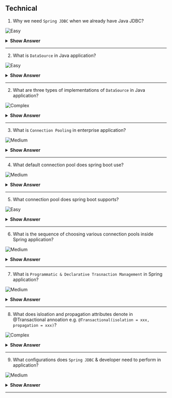 ## Technical

1. Why we need `Spring JDBC` when we already have Java JDBC?

![Easy](https://github.com/revaturelabs/interviewquestions/blob/dev/ComplexityTags/simple%20(2).svg)

<details> <summary> <b> Show Answer </b> </summary>

<blockquote> 
    
- `JDBC` is core API to connect your java application with any database vendor.
- When we uses Java `JDBC` there are multiple configuration steps, starting from loading driver till closing the DB connection developer has to manage.
- When we use `Spring JDBC` module under Spring framework, it takes care of all low level common `JDBC` operation and allows developer to focus only on business logic.
</blockquote> 

</details>

---

2. What is `DataSource` in Java application?

![Easy](https://github.com/revaturelabs/interviewquestions/blob/dev/ComplexityTags/simple%20(2).svg)

<details> <summary> <b> Show Answer </b> </summary>

<blockquote> 
    
- `DataSource` is a factory for connections to the physical data source.
- In enterprise application `DataSource` object is the preferred means of getting a connection to your database.
  
</blockquote> 

</details>

---

2. What are three types of implementations of `DataSource` in Java application?

![Complex](https://github.com/revaturelabs/interviewquestions/blob/dev/ComplexityTags/Complex%20(2).svg)

<details> <summary> <b> Show Answer </b> </summary>

<blockquote> 
    
- The `DataSource` interface is implemented by a driver vendor. There are three types of implementations:
    - `Basic implementation` - produces a standard Connection object
    - `Connection pooling implementation` -- produces a Connection object that will automatically participate in connection pooling. 
    - `Distributed transaction implementation` -- produces a Connection object that may be used for distributed transactions and almost always participates in connection pooling. 

</blockquote> 

</details>

---
3. What is `Connection Pooling` in enterprise application?

![Medium](https://github.com/revaturelabs/interviewquestions/blob/dev/ComplexityTags/Medium%20(2).svg)

<details> <summary> <b> Show Answer </b> </summary>

<blockquote> 
    
- `Connection pooling` is a technique of creating and managing a pool of connections that are reused rather than created each time a connection is requested. 
- `Connection pooling` can greatly increase the performance of your Java application, while reducing overall resource usage.
-  Connection pool is a memory cache of database connections which is maintained by a connection pooling provider as a layer on top of any standard JDBC driver.

</blockquote> 

</details>

---
4. What default connection pool does spring boot use?

![Medium](https://github.com/revaturelabs/interviewquestions/blob/dev/ComplexityTags/Medium%20(2).svg)

<details> <summary> <b> Show Answer </b> </summary>

<blockquote> 
    
- `Spring Boot` uses `HikariCP` as the default connection pool.
- `HikariCP` has great performance and concurrency.

</blockquote> 

</details>

---

5. What connection pool does spring boot supports?

![Easy](https://github.com/revaturelabs/interviewquestions/blob/dev/ComplexityTags/simple%20(2).svg)

<details> <summary> <b> Show Answer </b> </summary>

<blockquote> 
    
- Spring Boot supports various popular connection pool providers as listed below:
    - `HikariCP`
    - `Tomcat pooling Datasource`
    - `Commons DBCP2`
    - `Oracle UCP & OracleDataSource`
    - `Spring Framework’s SimpleDriverDataSource`
    - `H2 JdbcDataSource`
    - `PostgreSQL PGSimpleDataSource`
    - `C3P0`

</blockquote> 

</details>

---
6. What is the sequence of choosing various connection pools inside Spring application?

![Medium](https://github.com/revaturelabs/interviewquestions/blob/dev/ComplexityTags/Medium%20(2).svg)

<details> <summary> <b> Show Answer </b> </summary>

<blockquote> 
    
- Spring Boot uses the following algorithm for choosing a specific implementation:
    - If HikariCP is available, Spring always chooses it.
    - Otherwise, if the Tomcat pooling DataSource is available, Spring will use it.
    - Otherwise, if Commons `DBCP2` is available, Spring will use that.
- If none of `HikariCP`, `Tomcat`, and `DBCP2` are available and if `Oracle UCP` is available, Spring will use it.

</blockquote> 

</details>

---
7. What is `Programmatic & Declarative Trasnaction Management` in Spring application?

![Medium](https://github.com/revaturelabs/interviewquestions/blob/dev/ComplexityTags/Medium%20(2).svg)

<details> <summary> <b> Show Answer </b> </summary>

<blockquote> 
    
- Spring provides both `Programmatic` and `Declarative` transaction management.
- In Programmatic Transaction management we have transaction management code surrounding our business code. 
- It gives extreme flexibility but is difficult to maintain.
- Where as in Declarative Transaction management we separate transaction management code from the business code. 
- We can configure Declarative Transaction management using both annotations and XML based configuration.
- Most Spring Framework users choose declarative transaction management as this option has the least impact on application code.
- To summarize, Programmatic Transaction management is more flexible during development time but less flexible during application life. whereas Declarative Transaction management is less flexible during development time but more flexible during application life

 </blockquote> 

</details>

---
8. What does isloation and propagation attributes denote in @Transactional annoation e.g. `@Transactional(isolation = xxx, propagation = xxx)`?

![Complex](https://github.com/revaturelabs/interviewquestions/blob/dev/ComplexityTags/Complex%20(2).svg)

<details> <summary> <b> Show Answer </b> </summary>

<blockquote> 
    
- While using Declarative Transaction management we can provide isolation & propogation attributes which serves below purpose:
    - `Isolation`: The degree to which this transaction is isolated from the work of other transactions. For example, can this transaction see uncommitted writes from other transactions?
    - `Propagation`: Typically, all code within a transaction scope runs in that transaction. However, you can specify the behavior if a transactional method is run when a transaction context already exists. For example, code can continue running in the existing transaction (the common case), or the existing transaction can be suspended and a new transaction created.

</blockquote> 

</details>

---
9. What configurations does `Spring JDBC` & developer need to perform in application?

![Medium](https://github.com/revaturelabs/interviewquestions/blob/dev/ComplexityTags/Medium%20(2).svg)

<details> <summary> <b> Show Answer </b> </summary>

<blockquote> 
    
- The table shows which actions Spring takes care of and which are developers responsibilities.
  
| **Steps** | **Action**                                               | **Spring** | **Developer** |
| --------- | -------------------------------------------------------- | ---------- | ------------- |
| 1         | Define connection parameters.                            |            | X             |
| 2         | Open the connection.                                     | X          |               |
| 3         | Specify the SQL statement.                               |            | X             |
| 4         | Declare parameters and provide parameter values          |            | X             |
| 5         | Prepare and run the statement.                           | X          |               |
| 6         | Set up the loop to iterate through the results (if any). | X          |               |
| 7         | Do the work for each iteration.                          |            | X             |
| 8         | Process any exception.                                   | X          |               |
| 9         | Handle transactions.                                     | X          |               |
| 10        | Close the connection, the statement, and the resultset.  | X          |               |

</blockquote> 

</details>

---
